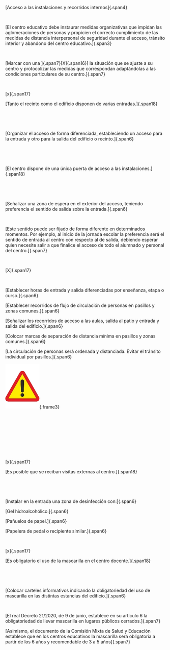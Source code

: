 [Acceso a las instalaciones y recorridos internos]{.span4}

 

[El centro educativo debe instaurar medidas organizativas que impidan
las aglomeraciones de personas y propicien el correcto cumplimiento de
las medidas de distancia interpersonal de seguridad durante el acceso,
tránsito interior y abandono del centro educativo.]{.span3}

 

[Marcar con una ]{.span7}[X]{.span16}[ la situación que se ajuste a su
centro y protocolizar las medidas que correspondan adaptándolas a las
condiciones particulares de su centro.]{.span7}

 

[x]{.span17}

[Tanto el recinto como el edificio disponen de varias
entradas.]{.span18}

 

 

[Organizar el acceso de forma diferenciada, estableciendo un acceso para
la entrada y otro para la salida del edificio o recinto.]{.span6}

 

 

[El centro dispone de una única puerta de acceso a las
instalaciones.]{.span18}

 

 

[Señalizar una zona de espera en el exterior del acceso, teniendo
preferencia el sentido de salida sobre la entrada.]{.span6}

 

[Este sentido puede ser fijado de forma diferente en determinados
momentos. Por ejemplo, al inicio de la jornada escolar la preferencia
será el sentido de entrada al centro con respecto al de salida, debiendo
esperar quien necesite salir a que finalice el acceso de todo el
alumnado y personal del centro.]{.span7}

 

[X]{.span17}

 

[Establecer horas de entrada y salida diferenciadas por enseñanza, etapa
o curso.]{.span6}

[Establecer recorridos de flujo de circulación de personas en pasillos y
zonas comunes.]{.span6}

[Señalizar los recorridos de acceso a las aulas, salida al patio y
entrada y salida del edificio.]{.span6}

[Colocar marcas de separación de distancia mínima en pasillos y zonas
comunes.]{.span6}

[La circulación de personas será ordenada y distanciada. Evitar el
tránsito individual por pasillos.]{.span6}

![OEBPS/images/image0004.png](../images/image0004.png){.frame3}\
 

 

 

 

 

[x]{.span17}

[Es posible que se reciban visitas externas al centro.]{.span18}

 

 

[Instalar en la entrada una zona de desinfección con:]{.span6}

[Gel hidroalcohólico.]{.span6}

[Pañuelos de papel.]{.span6}

[Papelera de pedal o recipiente similar.]{.span6}

 

[x]{.span17}

[Es obligatorio el uso de la mascarilla en el centro docente.]{.span18}

 

 

[Colocar carteles informativos indicando la obligatoriedad del uso de
mascarilla en las distintas estancias del edificio.]{.span6}

 

[El real Decreto 21/2020, de 9 de junio, establece en su artículo 6 la
obligatoriedad de llevar mascarilla en lugares públicos
cerrados.]{.span7}

[Asimismo, el documento de la Comisión Mixta de Salud y Educación
establece que en los centros educativos la mascarilla será obligatoria a
partir de los 6 años y recomendable de 3 a 5 años]{.span7}

 

 
